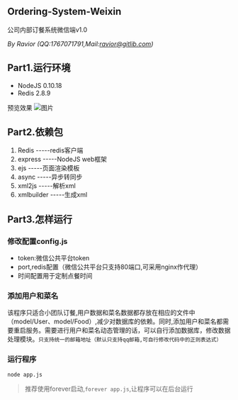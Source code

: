 ## Ordering-System-Weixin

公司内部订餐系统微信端v1.0

*By Ravior (QQ:1767071791,Mail:ravior@gitlib.com)*

## Part1.运行环境

* NodeJS 0.10.18
* Redis 2.8.9

预览效果
![图片](https://raw.githubusercontent.com/Ravior/Ordering-System-Weixin/master/img/wx1.PNG)



## Part2.依赖包
1. Redis            -----redis客户端
2. express          -----NodeJS web框架
3. ejs              -----页面渲染模板
4. async            -----异步转同步
5. xml2js           -----解析xml
6. xmlbuilder       -----生成xml


## Part3.怎样运行

### 修改配置config.js

* token:微信公共平台token
* port,redis配置（微信公共平台只支持80端口,可采用nginx作代理）
* 时间配置用于定制点餐时间

### 添加用户和菜名

该程序只适合小团队订餐,用户数据和菜名数据都存放在相应的文件中（model/User、model/Food）,减少对数据库的依赖。同时,添加用户和菜名都需要重启服务。需要进行用户和菜名动态管理的话，可以自行添加数据库，修改数据处理模块。`只支持统一的邮箱地址（默认只支持qq邮箱,可自行修改代码中的正则表达式）`



### 运行程序

`node app.js`
> 推荐使用forever启动,`forever app.js`,让程序可以在后台运行
